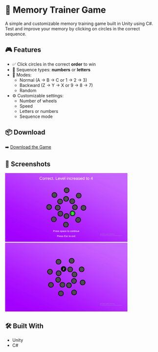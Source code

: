 # 🧠 Memory Trainer Game

A simple and customizable memory training game built in Unity using C#.  
Test and improve your memory by clicking on circles in the correct sequence.

## 🎮 Features

- ✅ Click circles in the correct **order** to win
- 🔢 Sequence types: **numbers** or **letters**
- 🔁 Modes:
  - Normal (A → B → C or 1 → 2 → 3)
  - Backward (Z → Y → X or 9 → 8 → 7)
  - Random
- ⚙️ Customizable settings:
   - Number of wheels
   - Speed
   - Letters or numbers
   - Sequence mode

## 📦 Download

➡️ [Download the Game](https://your-download-link.com) 

## 📸 Screenshots

<img src="endgame.png" alt="Gameplay Screenshot 1" width="400"/>  
<img src="game.png" alt="Gameplay Screenshot 2" width="400"/>

## 🛠️ Built With

- Unity
- C#
